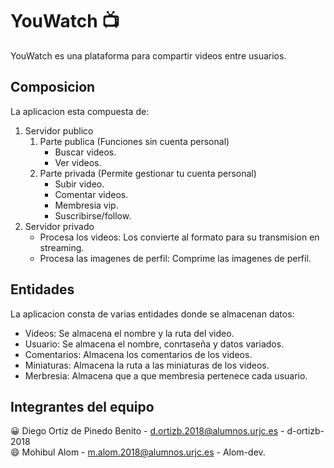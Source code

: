 # YouWatch :tv:
YouWatch es una plataforma para compartir videos entre usuarios.

## Composicion
La aplicacion esta compuesta de:
1. Servidor publico
    1. Parte publica (Funciones sin cuenta personal)
       * Buscar videos.
       * Ver videos.
   2. Parte privada (Permite gestionar tu cuenta personal)
       * Subir video.
       * Comentar videos.
       * Membresia vip.
       * Suscribirse/follow.  
2. Servidor privado
   * Procesa los videos: Los convierte al formato para su transmision en streaming.
    * Procesa las imagenes de perfil: Comprime las imagenes de perfil.
    
 ## Entidades
 La aplicacion consta de varias entidades donde se almacenan datos:
 
 - Videos: Se almacena el nombre y la ruta del video.
 - Usuario: Se almacena el nombre, conrtaseña y datos variados.
 - Comentarios: Almacena los comentarios de los videos.
 - Miniaturas: Almacena la ruta a las miniaturas de los videos.
 - Merbresia: Almacena que a que membresia pertenece cada usuario.
 
 ## Integrantes del equipo 
:grinning: Diego Ortiz de Pinedo Benito - d.ortizb.2018@alumnos.urjc.es - d-ortizb-2018\
:smile: Mohibul Alom - m.alom.2018@alumnos.urjc.es - Alom-dev.

